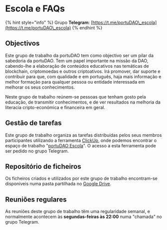 # Escola e FAQs

{% hint style="info" %}
Grupo **Telegram**: [https://t.me/portuDAO\_escola](https://t.me/portuDAO\_escola)
{% endhint %}

## Objectivos

Este grupo de trabalho da portuDAO tem como objectivo ser um pilar da sabedoria da portuDAO. Tem um papel importante na missão da DAO, cabendo-lhe a elaboração de conteúdos educativos nas temáticas de blockchain, criptomoedas e outros criptoativos. Irá promover, dar suporte e contribuir para que, com qualidade e em português, haja mais informação e melhor formação para qualquer pessoa ou entidade interessada em melhorar os seus conhecimentos.

Neste grupo de trabalho reúnem-se pessoas que tenham gosto pela educação, de transmitir conhecimentos, e de ver resultados na melhoria da literacia cripto-económica e financeira em geral.

## Gestão de tarefas

Este grupo de trabalho organiza as tarefas distribuídas pelos seus membros participantes utilizando a ferramenta [ClickUp](https://app.clickup.com), onde podemos encontrar o espaço de trabalho "[portuDAO Escola](https://app.clickup.com/24444170/v/s/48325439)". O acesso a esta ferramenta pode ser pedido no grupo Telegram.

## Repositório de ficheiros

Os ficheiros criados e utilizados por este grupo de trabalho encontram-se disponíveis numa pasta partilhada no [Google Drive](https://drive.google.com/drive/folders/17d0uCj4NcsAjd2O5ldoBAAO\_8oncYyBL).

## Reuniões regulares

As reuniões deste grupo de trabalho têm uma regularidade semanal, e normalmente acontecem às **segundas-feiras às 22:00** numa "chamada" no grupo Telegram.

